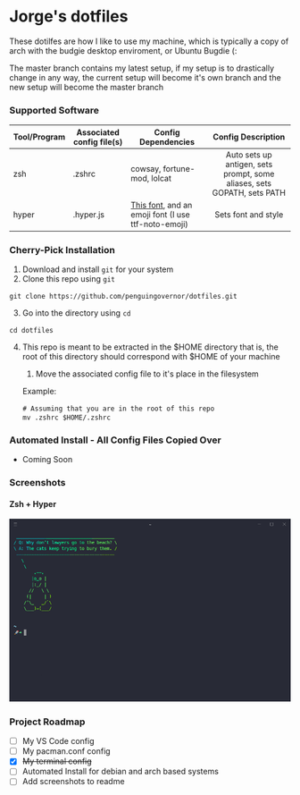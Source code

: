 # Jorge's dotfiles

These dotilfes are how I like to use my machine, which is typically a copy of arch with the budgie desktop enviroment, or Ubuntu Bugdie (:

The master branch contains my latest setup, if my setup is to drastically change in any way, the current setup will become it's own branch and the new setup will become the master branch

### Supported Software
| Tool/Program 	| Associated config file(s) 	| Config Dependencies                                                                                                                                                      	|                            Config Description                           	|
|--------------	|---------------------------	|--------------------------------------------------------------------------------------------------------------------------------------------------------------------------	|:-----------------------------------------------------------------------:	|
| zsh          	| .zshrc                    	| cowsay, fortune-mod, lolcat                                                                                                                                              	| Auto sets up antigen, sets prompt, some aliases, sets GOPATH, sets PATH 	|
| hyper        	| .hyper.js                 	| [This font](https://github.com/powerline/fonts/blob/master/Meslo%20Dotted/Meslo%20LG%20M%20DZ%20Regular%20for%20Powerline.ttf), and an emoji font (I use ttf-noto-emoji) 	|                           Sets font and style                           	|

### Cherry-Pick Installation 
1. Download and install `git` for your system
2. Clone this repo using `git`
```shell
git clone https://github.com/penguingovernor/dotfiles.git
```
3. Go into the directory using `cd`
```shell
cd dotfiles
```
4. This repo is meant to be extracted in the $HOME directory that is, the root of this directory should correspond with $HOME of your machine
    1. Move the associated config file to it's place in the filesystem

    Example:
    ```shell
    # Assuming that you are in the root of this repo
    mv .zshrc $HOME/.zshrc
    ```

### Automated Install - All Config Files Copied Over
* Coming Soon

### Screenshots

#### Zsh + Hyper
![zsh + hyper](screenshots/zsh_hyper.gif)

### Project Roadmap
- [ ] My VS Code config
- [ ] My pacman.conf config
- [x] ~~My terminal config~~
- [ ] Automated Install for debian and arch based systems
- [ ] Add screenshots to readme